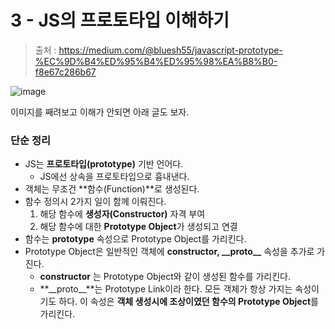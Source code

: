 # 3 - JS의 프로토타입 이해하기
> 출처 : https://medium.com/@bluesh55/javascript-prototype-%EC%9D%B4%ED%95%B4%ED%95%98%EA%B8%B0-f8e67c286b67

![image](https://user-images.githubusercontent.com/48408417/106415470-9142a980-6492-11eb-8705-e1c40d4eaa52.png)

이미지를 째려보고 이해가 안되면 아래 글도 보자.

### 단순 정리

- JS는 **프로토타입(prototype)** 기반 언어다.
    - JS에선 상속을 프로토타입으로 흉내낸다.
- 객체는 무조건 **함수(Function)**로 생성된다.
- 함수 정의시 2가지 일이 함께 이뤄진다.
    1. 해당 함수에 **생성자(Constructor)** 자격 부여
    2. 해당 함수에 대한 **Prototype Object**가 생성되고 연결
- 함수는 **prototype** 속성으로 Prototype Object를 가리킨다.
- Prototype Object은 일반적인 객체에 **constructor, \_\_proto\_\_** 속성을 추가로 가진다.
    - **constructor** 는 Prototype Object와 같이 생성된 함수를 가리킨다.
    - **\_\_proto\_\_**는 Prototype Link이라 한다. 모든 객체가 항상 가지는 속성이기도 하다. 이 속성은 **객체 생성시에 조상이였던 함수의 Prototype Object**를 가리킨다.
